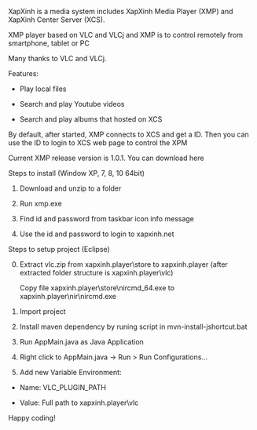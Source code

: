 XapXinh is a media system includes XapXinh Media Player (XMP) and XapXinh Center Server (XCS).

XMP player based on VLC and VLCj and XMP is to control remotely from smartphone, tablet or PC

Many thanks to VLC and VLCj.

Features:

- Play local files

- Search and play Youtube videos

- Search and play albums that hosted on XCS

By default, after started, XMP connects to XCS and get a ID. Then you can use the ID to login to XCS web page to control the XPM

Current XMP release version is 1.0.1. You can download here

Steps to install (Window XP, 7, 8, 10 64bit)

1. Download and unzip to a folder

2. Run xmp.exe

3. Find id and password from taskbar icon info message

4. Use the id and password to login to xapxinh.net

Steps to setup project (Eclipse)

0. Extract vlc.zip from xapxinh.player\store to xapxinh.player (after extracted folder structure is xapxinh.player\vlc)
   
   Copy file xapxinh.player\store\nircmd_64.exe to xapxinh.player\nir\nircmd.exe

1. Import project

2. Install maven dependency by runing script in mvn-install-jshortcut.bat

3. Run AppMain.java as Java Application

4. Right click to AppMain.java -> Run > Run Configurations...

5. Add new Variable Environment: 

- Name: VLC_PLUGIN_PATH 

- Value: Full path to xapxinh.player\vlc

Happy coding!
